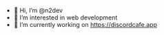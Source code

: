 - 👋 Hi, I’m @n2dev
- 👀 I’m interested in web development
- 🌱 I’m currently working on https://discordcafe.app

<!---
n2dev/n2dev is a ✨ special ✨ repository because its `README.md` (this file) appears on your GitHub profile.
You can click the Preview link to take a look at your changes.
--->
